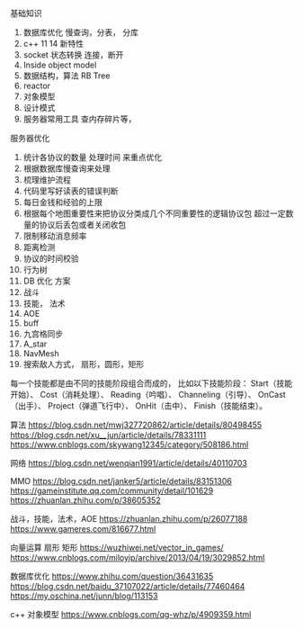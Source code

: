 基础知识
1. 数据库优化  慢查询，分表， 分库
2. c++ 11 14 新特性
3. socket 状态转换    连接，断开
4. Inside object model
5. 数据结构，算法      RB Tree
6. reactor
7. 对象模型
8. 设计模式
9. 服务器常用工具  查内存碎片等，



服务器优化
1. 统计各协议的数量 处理时间 来重点优化
2. 根据数据库慢查询来处理
3. 梳理维护流程
4. 代码里写好读表的错误判断
5. 每日金钱和经验的上限
6. 根据每个地图重要性来把协议分类成几个不同重要性的逻辑协议包 超过一定数量的协议后丢包或者关闭收包
7. 限制移动消息频率
8. 距离检测 
9. 协议的时间校验
10. 行为树
11. DB 优化 方案
12. 战斗
13. 技能， 法术
14. AOE
15. buff
16. 九宫格同步
17. A_star
18. NavMesh
19. 搜索敌人方式， 扇形，圆形，矩形



每一个技能都是由不同的技能阶段组合而成的，
比如以下技能阶段：
Start（技能开始）、
Cost（消耗处理）、
Reading（吟唱）、
Channeling（引导）、
OnCast（出手）、
Project（弹道飞行中）、
OnHit（击中）、
Finish（技能结束）。


算法
https://blog.csdn.net/mwj327720862/article/details/80498455
https://blog.csdn.net/xu__jun/article/details/78331111
https://www.cnblogs.com/skywang12345/category/508186.html

网络
https://blog.csdn.net/wenqian1991/article/details/40110703

MMO
https://blog.csdn.net/janker5/article/details/83151306
https://gameinstitute.qq.com/community/detail/101629
https://zhuanlan.zhihu.com/p/38605352


战斗，技能，法术，AOE
https://zhuanlan.zhihu.com/p/26077188
https://www.gameres.com/816677.html


向量运算  扇形 矩形
https://wuzhiwei.net/vector_in_games/
https://www.cnblogs.com/miloyip/archive/2013/04/19/3029852.html

数据库优化
https://www.zhihu.com/question/36431635
https://blog.csdn.net/baidu_37107022/article/details/77460464
https://my.oschina.net/junn/blog/113153


c++ 对象模型
https://www.cnblogs.com/qg-whz/p/4909359.html

